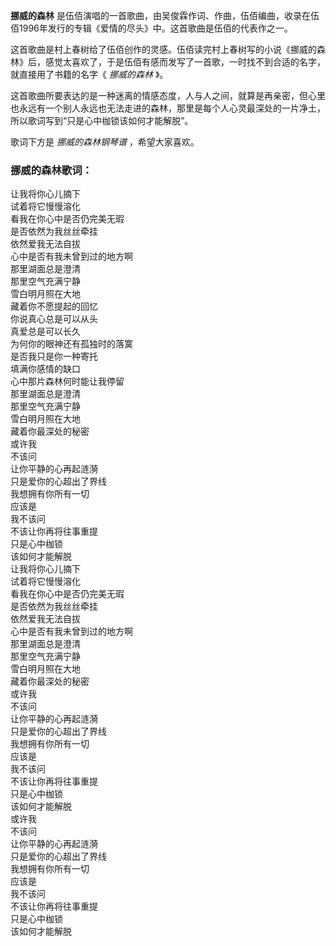 

**挪威的森林** 是伍佰演唱的一首歌曲，由吴俊霖作词、作曲，伍佰编曲，收录在伍佰1996年发行的专辑《爱情的尽头》中。这首歌曲是伍佰的代表作之一。

  
这首歌曲是村上春树给了伍佰创作的灵感。伍佰读完村上春树写的小说《挪威的森林》后，感觉太喜欢了，于是伍佰有感而发写了一首歌，一时找不到合适的名字，就直接用了书籍的名字《
_挪威的森林_ 》。

  
这首歌曲所要表达的是一种迷离的情感态度，人与人之间，就算是再亲密，但心里也永远有一个别人永远也无法走进的森林，那里是每个人心灵最深处的一片净土，所以歌词写到“只是心中枷锁该如何才能解脱”。

  
歌词下方是 _挪威的森林钢琴谱_ ，希望大家喜欢。

### 挪威的森林歌词：

让我将你心儿摘下  
试着将它慢慢溶化  
看我在你心中是否仍完美无瑕  
是否依然为我丝丝牵挂  
依然爱我无法自拔  
心中是否有我未曾到过的地方啊  
那里湖面总是澄清  
那里空气充满宁静  
雪白明月照在大地  
藏着你不愿提起的回忆  
你说真心总是可以从头  
真爱总是可以长久  
为何你的眼神还有孤独时的落寞  
是否我只是你一种寄托  
填满你感情的缺口  
心中那片森林何时能让我停留  
那里湖面总是澄清  
那里空气充满宁静  
雪白明月照在大地  
藏着你最深处的秘密  
或许我  
不该问  
让你平静的心再起涟漪  
只是爱你的心超出了界线  
我想拥有你所有一切  
应该是  
我不该问  
不该让你再将往事重提  
只是心中枷锁  
该如何才能解脱  
让我将你心儿摘下  
试着将它慢慢溶化  
看我在你心中是否仍完美无瑕  
是否依然为我丝丝牵挂  
依然爱我无法自拔  
心中是否有我未曾到过的地方啊  
那里湖面总是澄清  
那里空气充满宁静  
雪白明月照在大地  
藏着你最深处的秘密  
或许我  
不该问  
让你平静的心再起涟漪  
只是爱你的心超出了界线  
我想拥有你所有一切  
应该是  
我不该问  
不该让你再将往事重提  
只是心中枷锁  
该如何才能解脱  
或许我  
不该问  
让你平静的心再起涟漪  
只是爱你的心超出了界线  
我想拥有你所有一切  
应该是  
我不该问  
不该让你再将往事重提  
只是心中枷锁  
该如何才能解脱

